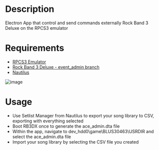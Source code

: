 # Description

Electron App that control and send commands externally Rock Band 3 Deluxe on the RPCS3 emulator

# Requirements

* [RPCS3 Emulator](https://github.com/RPCS3/rpcs3)
* [Rock Band 3 Deluxe - event_admin branch](https://github.com/LinosM/rock-band-3-deluxe/tree/event_admin)
* [Nautilus](https://github.com/trojannemo/Nautilus)

![image](https://i.imgur.com/V19D9MN.png)

# Usage

* Use Setlist Manager from Nautilus to export your song library to CSV, exporting with everything selected
* Boot RB3DX once to generate the ace_admin.dta file
* Within the app, navigate to dev_hdd0\game\BLUS30463\USRDIR and select the ace_admin.dta file
* Import your song library by selecting the CSV file you created
